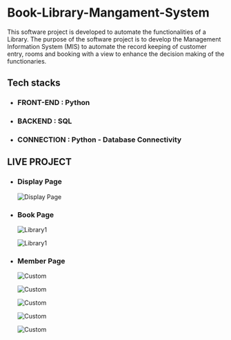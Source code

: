 # Book-Library-Mangament-System

This software project is developed to automate the functionalities of a Library.
The purpose of the software project is to develop the Management Information
System (MIS) to automate the record keeping of customer entry, rooms and
booking with a view to enhance the decision making of the functionaries.

## Tech stacks 

  - ### FRONT-END : Python
  - ### BACKEND : SQL
  - ### CONNECTION : Python - Database Connectivity
    
## LIVE PROJECT


  - ### Display Page
    ![Display Page](https://github.com/Abhinay8506/Book-Library-Mangament-System/blob/main/assets/book.png)

  - ### Book Page
    ![Library1](https://github.com/Abhinay8506/Book-Library-Mangament-System/blob/main/assets/library.png)

    ![Library1](https://github.com/Abhinay8506/Book-Library-Mangament-System/blob/main/assets/library2.png)

  - ### Member Page
    ![Custom](https://github.com/Abhinay8506/Book-Library-Mangament-System/blob/main/assets/mem.png)
    
    ![Custom](https://github.com/Abhinay8506/Book-Library-Mangament-System/blob/main/assets/mem1.png)

    ![Custom](https://github.com/Abhinay8506/Book-Library-Mangament-System/blob/main/assets/mem4.png)

    ![Custom](https://github.com/Abhinay8506/Book-Library-Mangament-System/blob/main/assets/mem5.png)

    ![Custom](https://github.com/Abhinay8506/Book-Library-Mangament-System/blob/main/assets/menu.png)

